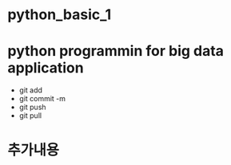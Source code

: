 # python_basic_1
# python programmin for big data application
* git add
* git commit -m
* git push
* git pull
# 추가내용